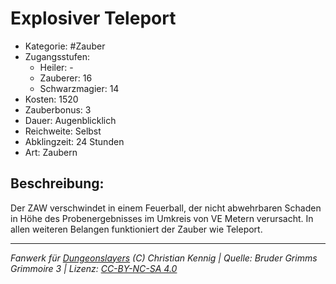 # Explosiver Teleport  
- Kategorie: #Zauber  
- Zugangsstufen:  
  - Heiler: -  
  - Zauberer: 16  
  - Schwarzmagier: 14  
- Kosten: 1520  
- Zauberbonus: 3  
- Dauer: Augenblicklich  
- Reichweite: Selbst  
- Abklingzeit: 24 Stunden  
- Art: Zaubern     

## Beschreibung:
Der ZAW verschwindet in einem Feuerball, der nicht abwehrbaren Schaden in Höhe des Probenergebnisses im Umkreis von VE Metern verursacht. In allen weiteren Belangen funktioniert der Zauber wie Teleport.


___
*Fanwerk für [Dungeonslayers](https://www.dungeonslayers.net/) (C) Christian Kennig | Quelle: Bruder Grimms Grimmoire 3 | Lizenz: [CC-BY-NC-SA 4.0](https://creativecommons.org/licenses/by-nc-sa/4.0/deed.de)*